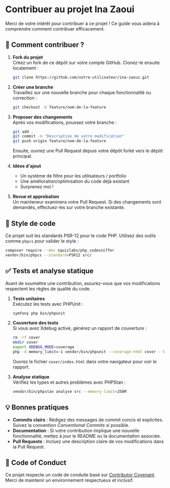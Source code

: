# Contribuer au projet Ina Zaoui

Merci de votre intérêt pour contribuer à ce projet ! Ce guide vous aidera à comprendre comment contribuer efficacement.

## 🚀 Comment contribuer ?

1. **Fork du projet**  
   Créez un fork de ce dépôt sur votre compte GitHub. Clonez-le ensuite localement :
   ```bash
   git clone https://github.com/votre-utilisateur/ina-zaoui.git
   ```

2. **Créer une branche**  
   Travaillez sur une nouvelle branche pour chaque fonctionnalité ou correction :
   ```bash
   git checkout -b feature/nom-de-la-feature
   ```

3. **Proposer des changements**  
   Après vos modifications, poussez votre branche :
   ```bash
   git add .
   git commit -m "Description de votre modification"
   git push origin feature/nom-de-la-feature
   ```
   Ensuite, ouvrez une Pull Request depuis votre dépôt forké vers le dépôt principal.

4. **Idées d'ajout**
    - Un système de filtre pour les utilisateurs / portfolio
    - Une amélioration/optimisation du code déjà existant
    - Surprenez moi !
    
5. **Revue et approbation**  
   Un mainteneur examinera votre Pull Request. Si des changements sont demandés, effectuez-les sur votre branche existante.


## 🎨 Style de code

Ce projet suit les standards PSR-12 pour le code PHP. Utilisez des outils comme `phpcs` pour valider le style :
```bash
composer require --dev squizlabs/php_codesniffer
vendor/bin/phpcs --standard=PSR12 src/
```

## ✅ Tests et analyse statique

Avant de soumettre une contribution, assurez-vous que vos modifications respectent les règles de qualité du code.

1. **Tests unitaires**  
   Exécutez les tests avec PHPUnit :
   ```bash
   symfony php bin/phpunit
   ```

2. **Couverture des tests**  
   Si vous avez Xdebug activé, générez un rapport de couverture :
   ```bash
   rm -rf cover
   mkdir cover
   export XDEBUG_MODE=coverage
   php -d memory_limit=-1 vendor/bin/phpunit --coverage-html cover --testdox --stop-on-failure
   ```
   Ouvrez le fichier `cover/index.html` dans votre navigateur pour voir le rapport.

3. **Analyse statique**  
   Vérifiez les types et autres problèmes avec PHPStan :
   ```bash
   vendor/bin/phpstan analyse src --memory-limit=256M
   ```

## 💡 Bonnes pratiques

- **Commits clairs** : Rédigez des messages de commit concis et explicites. Suivez la convention *Conventional Commits* si possible.
- **Documentation** : Si votre contribution implique une nouvelle fonctionnalité, mettez à jour le README ou la documentation associée.
- **Pull Requests** : Incluez une description claire de vos modifications dans la Pull Request.

## 📄 Code of Conduct

Ce projet respecte un code de conduite basé sur [Contributor Covenant](https://www.contributor-covenant.org). Merci de maintenir un environnement respectueux et inclusif.

